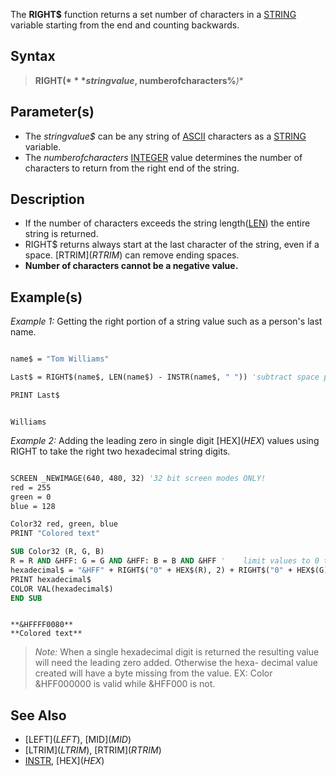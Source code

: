 The **RIGHT$** function returns a set number of characters in a [STRING](STRING) variable starting from the end and counting backwards.

## Syntax

> **RIGHT$(***stringvalue$, numberofcharacters%***)**

## Parameter(s)

* The *stringvalue$* can be any string of [ASCII](ASCII) characters as a [STRING](STRING) variable.
* The *numberofcharacters* [INTEGER](INTEGER) value determines the number of characters to return from the right end of the string.

## Description

* If the number of characters exceeds the string length([LEN](LEN)) the entire string is returned.
* RIGHT$ returns always start at the last character of the string, even if a space. [RTRIM$](RTRIM$) can remove ending spaces.
* **Number of characters cannot be a negative value.**

## Example(s)

*Example 1:* Getting the right portion of a string value such as a person's last name. 

```vb

name$ = "Tom Williams"

Last$ = RIGHT$(name$, LEN(name$) - INSTR(name$, " ")) 'subtract space position from string length

PRINT Last$ 

```

```text

Williams 

```

*Example 2:* Adding the leading zero in single digit [HEX$](HEX$) values using RIGHT to take the right two hexadecimal string digits.

```vb

SCREEN _NEWIMAGE(640, 480, 32) '32 bit screen modes ONLY!
red = 255
green = 0
blue = 128

Color32 red, green, blue
PRINT "Colored text"

SUB Color32 (R, G, B)
R = R AND &HFF: G = G AND &HFF: B = B AND &HFF '    limit values to 0 to 255
hexadecimal$ = "&HFF" + RIGHT$("0" + HEX$(R), 2) + RIGHT$("0" + HEX$(G), 2) + RIGHT$("0" + HEX$(B), 2)
PRINT hexadecimal$
COLOR VAL(hexadecimal$)
END SUB 

```

```text

**&HFFFF0080**
**Colored text**

```

>  *Note:* When a single hexadecimal digit is returned the resulting value will need the leading zero added. Otherwise the hexa- decimal value created will have a byte missing from the value. EX: Color &HFF000000 is valid while &HFF000 is not.

## See Also
 
* [LEFT$](LEFT$), [MID$](MID$) 
* [LTRIM$](LTRIM$), [RTRIM$](RTRIM$) 
* [INSTR](INSTR), [HEX$](HEX$)
